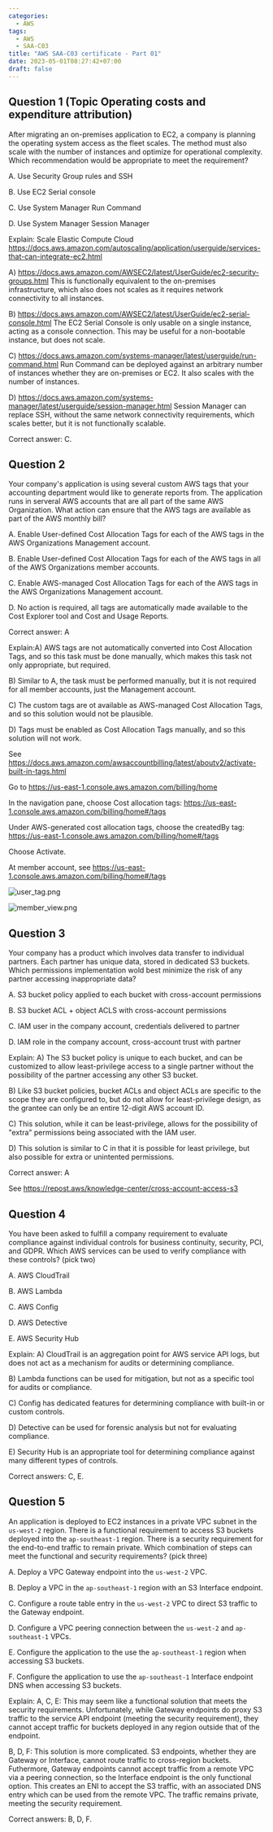 ```yaml
---
categories:
  - AWS
tags:
  - AWS
  - SAA-C03
title: "AWS SAA-C03 certificate - Part 01"
date: 2023-05-01T08:27:42+07:00
draft: false
---
```


## Question 1 (Topic Operating costs and expenditure attribution)

After migrating an on-premises application to EC2, a company is planning the operating system access as the fleet scales. The method must also scale with the number of instances and optimize for operational complexity. Which recommendation would be appropriate to meet the requirement?

A. Use Security Group rules and SSH

B. Use EC2 Serial console

C. Use System Manager Run Command

D. Use System Manager Session Manager


Explain: Scale Elastic Compute Cloud https://docs.aws.amazon.com/autoscaling/application/userguide/services-that-can-integrate-ec2.html

A) https://docs.aws.amazon.com/AWSEC2/latest/UserGuide/ec2-security-groups.html
This is functionally equivalent to the on-premises infrastructure, which also does not scales as it requires network connectivity to all instances.

B) https://docs.aws.amazon.com/AWSEC2/latest/UserGuide/ec2-serial-console.html
The EC2 Serial Console is only usable on a single instance, acting as a console connection. This may be useful for a non-bootable instance, but does not scale.

C) https://docs.aws.amazon.com/systems-manager/latest/userguide/run-command.html
Run Command can be deployed against an arbitrary number of instances whether they are on-premises or EC2. It also scales with the number of instances.


D) https://docs.aws.amazon.com/systems-manager/latest/userguide/session-manager.html
Session Manager can replace SSH, without the same network connectivity requirements, which scales better, but it is not functionally scalable.


Correct answer: C.

## Question 2

Your company's application is using several custom AWS tags that your accounting department would like to generate reports from. The application runs in serveral AWS accounts that are all part of the same AWS Organization. What action can ensure that the AWS tags are available as part of the AWS monthly bill?

A. Enable User-defined Cost Allocation Tags for each of the AWS tags in the AWS Organizations Management account.

B. Enable User-defined Cost Allocation Tags for each of the AWS tags in all of the AWS Organizations member accounts.

C. Enable AWS-managed Cost Allocation Tags for each of the AWS tags in the AWS Organizations Management account.

D. No action is required, all tags are automatically made available to the Cost Explorer tool and Cost and Usage Reports.


Correct answer: A

Explain:A) AWS tags are not automatically converted into Cost Allocation Tags, and so this task must be done manually, which makes this task not only appropriate, but required.

B) Similar to A, the task must be performed manually, but it is not required for all member accounts, just the Management account.

C) The custom tags are ot available as AWS-managed Cost Allocation Tags, and so this solution would not be plausible.

D) Tags must be enabled as Cost Allocation Tags manually, and so this solution will not work.

See https://docs.aws.amazon.com/awsaccountbilling/latest/aboutv2/activate-built-in-tags.html

Go to https://us-east-1.console.aws.amazon.com/billing/home

In the navigation pane, choose Cost allocation tags: https://us-east-1.console.aws.amazon.com/billing/home#/tags

Under AWS-generated cost allocation tags, choose the createdBy tag: https://us-east-1.console.aws.amazon.com/billing/home#/tags

Choose Activate.

At member account, see https://us-east-1.console.aws.amazon.com/billing/home#/tags

![user_tag.png](/img/2023_05_01_saa_c03/user_tag.png)

![member_view.png](/img/2023_05_01_saa_c03/member_view.png)

## Question 3

Your company has a product which involves data transfer to individual partners. Each partner has unique data, stored in dedicated S3 buckets. Which permissions implementation wold best minimize the risk of any partner accessing inappropriate data?

A. S3 bucket policy applied to each bucket with cross-account permissions

B. S3 bucket ACL + object ACLS with cross-account permissions

C. IAM user in the company account, credentials delivered to partner

D. IAM role in the company account, cross-account trust with partner

Explain: A) The S3 bucket policy is unique to each bucket, and can be customized to allow least-privilege access to a single partner without the possibility of the partner accessing any other S3 bucket.

B) Like S3 bucket policies, bucket ACLs and object ACLs are specific to the scope they are configured to, but do not allow for least-privilege design, as the grantee can only be an entire 12-digit AWS account ID.

C) This solution, while it can be least-privilege, allows for the possibility of "extra" permissions being associated with the IAM user.

D) This solution is similar to C in that it is possible for least privilege, but also possible for extra or unintented permissions.

Correct answer: A

See https://repost.aws/knowledge-center/cross-account-access-s3

## Question 4

You have been asked to fulfill a company requirement to evaluate compliance against individual controls for business continuity, security, PCI, and GDPR. Which AWS services can be used to verify compliance with these controls? (pick two)

A. AWS CloudTrail

B. AWS Lambda

C. AWS Config

D. AWS Detective

E. AWS Security Hub


Explain: A) CloudTrail is an aggregation point for AWS service API logs, but does not act as a mechanism for audits or determining compliance.

B) Lambda functions can be used for mitigation, but not as a specific tool for audits or compliance.

C) Config has dedicated features for determining compliance with built-in or custom controls.

D) Detective can be used for forensic analysis but not for evaluating compliance.

E) Security Hub is an appropriate tool for determining compliance against many different types of controls.

Correct answers: C, E.

## Question 5

An application is deployed to EC2 instances in a private VPC subnet in the `us-west-2` region. There is a functional requirement to access S3 buckets deployed into the `ap-southeast-1` region. There is a security requirement for the end-to-end traffic to remain private. Which combination of steps can meet the functional and security requirements? (pick three)

A. Deploy a VPC Gateway endpoint into the `us-west-2` VPC.

B. Deploy a VPC in the `ap-southeast-1` region with an S3 Interface endpoint.

C. Configure a route table entry in the `us-west-2` VPC to direct S3 traffic to the Gateway endpoint.

D. Configure a VPC peering connection between the `us-west-2` and `ap-southeast-1` VPCs.

E. Configure the application to the use the `ap-southeast-1` region when accessing S3 buckets.

F. Configure the application to use the `ap-southeast-1` Interface endpoint DNS when accessing S3 buckets.

Explain: A, C, E: This may seem like a functional solution that meets the security requirements. Unfortunately, while Gateway endpoints do proxy S3 traffic to the service API endpoint (meeting the security requirement), they cannot accept traffic for buckets deployed in any region outside that of the endpoint.

B, D, F: This solution is more complicated. S3 endpoints, whether they are Gateway or Interface, cannot route traffic to cross-region buckets. Futhermore, Gateway endpoints cannot accept traffic from a remote VPC via a peering connection, so the Interface endpoint is the only functional option. This creates an ENI to accept the S3 traffic, with an associated DNS entry which can be used from the remote VPC. The traffic remains private, meeting the security requirement.

Correct answers: B, D, F.



